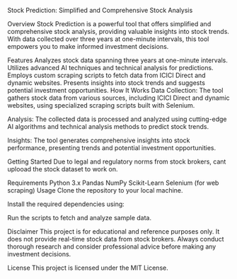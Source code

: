 Stock Prediction: Simplified and Comprehensive Stock Analysis

Overview
Stock Prediction is a powerful tool that offers simplified and comprehensive stock analysis, providing valuable insights into stock trends. With data collected over three years at one-minute intervals, this tool empowers you to make informed investment decisions.

Features
Analyzes stock data spanning three years at one-minute intervals.
Utilizes advanced AI techniques and technical analysis for predictions.
Employs custom scraping scripts to fetch data from ICICI Direct and dynamic websites.
Presents insights into stock trends and suggests potential investment opportunities.
How It Works
Data Collection: The tool gathers stock data from various sources, including ICICI Direct and dynamic websites, using specialized scraping scripts built with Selenium.

Analysis: The collected data is processed and analyzed using cutting-edge AI algorithms and technical analysis methods to predict stock trends.

Insights: The tool generates comprehensive insights into stock performance, presenting trends and potential investment opportunities.

Getting Started
Due to legal and regulatory norms from stock brokers, cant uplooad the stock dataset to work on.

Requirements
Python 3.x
Pandas
NumPy
Scikit-Learn
Selenium (for web scraping)
Usage
Clone the repository to your local machine.

Install the required dependencies using:

Run the scripts to fetch and analyze sample data.

Disclaimer
This project is for educational and reference purposes only. It does not provide real-time stock data from stock brokers. Always conduct thorough research and consider professional advice before making any investment decisions.

License
This project is licensed under the MIT License.
